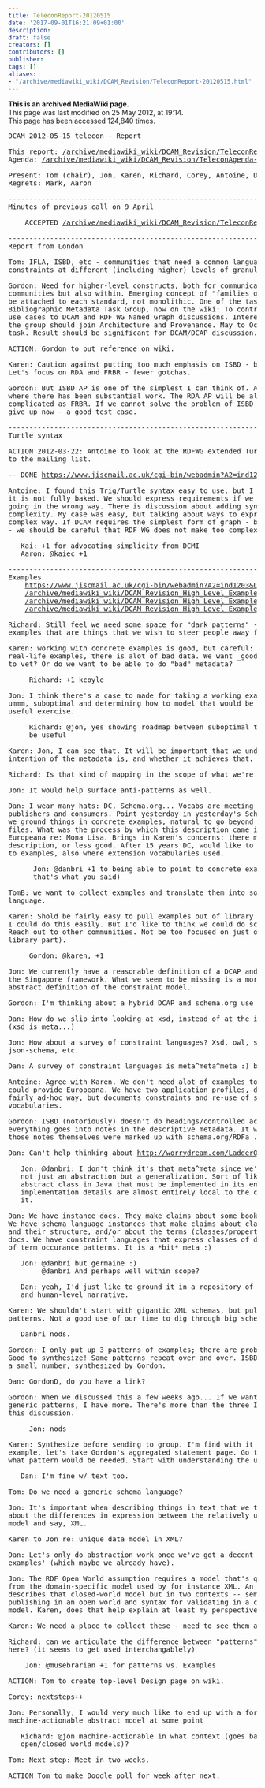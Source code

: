 ```yaml
---
title: TeleconReport-20120515
date: '2017-09-01T16:21:09+01:00'
description: 
draft: false
creators: []
contributors: []
publisher: 
tags: []
aliases:
- "/archive/mediawiki_wiki/DCAM_Revision/TeleconReport-20120515.html"
---
```


 **This is an archived MediaWiki page.**  
This page was last modified on 25 May 2012, at 19:14.  
This page has been accessed 124,840 times.

<pre>DCAM 2012-05-15 telecon - Report

This report: <a href="/archive/mediawiki_wiki/DCAM_Revision/TeleconReport-20120515" class="external free" rel="nofollow">/archive/mediawiki_wiki/DCAM_Revision/TeleconReport-20120515</a>
Agenda: <a href="/archive/mediawiki_wiki/DCAM_Revision/TeleconAgenda-20120515" class="external free" rel="nofollow">/archive/mediawiki_wiki/DCAM_Revision/TeleconAgenda-20120515</a>

Present: Tom (chair), Jon, Karen, Richard, Corey, Antoine, Dan, Gordon, Kai
Regrets: Mark, Aaron

----------------------------------------------------------------------
Minutes of previous call on 9 April
    
    ACCEPTED <a href="/archive/mediawiki_wiki/DCAM_Revision/TeleconReport-20120409" class="external free" rel="nofollow">/archive/mediawiki_wiki/DCAM_Revision/TeleconReport-20120409</a>
    
----------------------------------------------------------------------
Report from London

Tom: IFLA, ISBD, etc - communities that need a common language for expressing
constraints at different (including higher) levels of granularity.

Gordon: Need for higher-level constructs, both for communicating among
communities but also within. Emerging concept of "families of APs" that can
be attached to each standard, not monolithic. One of the tasks from the
Bibliographic Metadata Task Group, now on the wiki: To contribute well-formed
use cases to DCAM and RDF WG Named Graph discussions. Interested members of
the group should join Architecture and Provenance. May to October for this
task. Result should be significant for DCAM/DCAP discussion.

ACTION: Gordon to put reference on wiki.

Karen: Caution against putting too much emphasis on ISBD - backward-looking.
Let's focus on RDA and FRBR - fewer gotchas.

Gordon: But ISBD AP is one of the simplest I can think of. And the only one
where there has been substantial work. The RDA AP will be almost as
complicated as FRBR. If we cannot solve the problem of ISBD AP, we might as well
give up now - a good test case.

----------------------------------------------------------------------
Turtle syntax

ACTION 2012-03-22: Antoine to look at the RDFWG extended Turtle syntax and post comments 
to the mailing list.

-- DONE <a href="https://www.jiscmail.ac.uk/cgi-bin/webadmin?A2=ind1204&amp;L=dc-architecture&amp;P=7778" class="external free" rel="nofollow">https://www.jiscmail.ac.uk/cgi-bin/webadmin?A2=ind1204&amp;L=dc-architecture&amp;P=7778</a>

Antoine: I found this Trig/Turtle syntax easy to use, but I had the sense that
it is not fully baked. We should express requirements if we see discussion
going in the wrong way. There is discussion about adding syntactic
complexity. My case was easy, but talking about ways to express this in more
complex way. If DCAM requires the simplest form of graph - basic reification
- we should be careful that RDF WG does not make too complex.

   Kai: +1 for advocating simplicity from DCMI
   Aaron: @kaiec +1

----------------------------------------------------------------------
Examples
    <a href="https://www.jiscmail.ac.uk/cgi-bin/webadmin?A2=ind1203&amp;L=dc-architecture&amp;F=&amp;S=&amp;P=55080" class="external free" rel="nofollow">https://www.jiscmail.ac.uk/cgi-bin/webadmin?A2=ind1203&amp;L=dc-architecture&amp;F=&amp;S=&amp;P=55080</a>
    <a href="/archive/mediawiki_wiki/DCAM_Revision_High_Level_Example_Publication_Statement" class="external free" rel="nofollow">/archive/mediawiki_wiki/DCAM_Revision_High_Level_Example_Publication_Statement</a>
    <a href="/archive/mediawiki_wiki/DCAM_Revision_High_Level_Example_Core_Elements" class="external free" rel="nofollow">/archive/mediawiki_wiki/DCAM_Revision_High_Level_Example_Core_Elements</a>
    <a href="/archive/mediawiki_wiki/DCAM_Revision_High_Level_Example_Resource_Descriptions" class="external free" rel="nofollow">/archive/mediawiki_wiki/DCAM_Revision_High_Level_Example_Resource_Descriptions</a>

Richard: Still feel we need some space for "dark patterns" - what do we see in
examples that are things that we wish to steer people away from.

Karen: working with concrete examples is good, but careful: if we take
real-life examples, there is alot of bad data. We want _good_ examples. How
to vet? Or do we want to be able to do "bad" metadata?

     Richard: +1 kcoyle

Jon: I think there's a case to made for taking a working example that may be
ummm, suboptimal and determining how to model that would be more than just a
useful exercise.

     Richard: @jon, yes showing roadmap between suboptimal to optimal would
     be useful

Karen: Jon, I can see that. It will be important that we understand what the
intention of the metadata is, and whether it achieves that.

Richard: Is that kind of mapping in the scope of what we're doing here?

Jon: It would help surface anti-patterns as well.

Dan: I wear many hats: DC, Schema.org... Vocabs are meeting grounds btw
publishers and consumers. Point yesterday in yesterday's Schema.org call: if
we ground things in concrete examples, natural to go beyond pile of text
files. What was the process by which this description came into Web?
Europeana re: Mona Lisa. Brings in Karen's concerns: there might be perfect
description, or less good. After 15 years DC, would like to be able to point
to examples, also where extension vocabularies used.

      Jon: @danbri +1 to being able to point to concrete examples (I think
      that's what you said)

TomB: we want to collect examples and translate them into some abstract
language.

Karen: Shold be fairly easy to pull examples out of library data. Gordon and
I could do this easily. But I'd like to think we could do scientific data.
Reach out to other communities. Not be too focused on just one part (the
library part).

     Gordon: @karen, +1

Jon: We currently have a reasonable definition of a DCAP and its components in
the Singapore framework. What we seem to be missing is a more completely
abstract definition of the constraint model.

Gordon: I'm thinking about a hybrid DCAP and schema.org use case.

Dan: How do we slip into looking at xsd, instead of at the instance data?
(xsd is meta...)

Jon: How about a survey of constraint languages? Xsd, owl, schematron,
json-schema, etc.

Dan: A survey of constraint languages is meta^meta^meta :) but interesting.

Antoine: Agree with Karen. We don't need alot of examples to start with. I
could provide Europeana. We have two application profiles, documented in
fairly ad-hoc way, but documents constraints and re-use of several
vocabularies.

Gordon: ISBD (notoriously) doesn't do headings/controlled access points, so
everything goes into notes in the descriptive metadata. It would be neat if
those notes themselves were marked up with schema.org/RDFa ...

Dan: Can't help thinking about <a href="http://worrydream.com/LadderOfAbstraction/" class="external free" rel="nofollow">http://worrydream.com/LadderOfAbstraction/</a> ...

   Jon: @danbri: I don't think it's that meta^meta since we're talking about
   not just an abstraction but a generalization. Sort of like designing an
   abstract class in Java that must be implemented in its entirety but the
   implementation details are almost entirely local to the class that extends
   it.

Dan: We have instance docs. They make claims about some book/person/situation.
We have schema language instances that make claims about classes of document
and their structure, and/or about the terms (classes/properties) used in those
docs. We have constraint languages that express classes of document in terms
of term occurance patterns. It is a *bit* meta :)

   Jon: @danbri but germaine :)
        @danbri And perhaps well within scope?

   Dan: yeah, I'd just like to ground it in a repository of use cases / examples /
   and human-level narrative.

Karen: We shouldn't start with gigantic XML schemas, but pull out significant
patterns. Not a good use of our time to dig through big schemas.

   Danbri nods.  

Gordon: I only put up 3 patterns of examples; there are probably many more.
Good to synthesize! Same patterns repeat over and over. ISBD (see link) has
a small number, synthesized by Gordon.

Dan: GordonD, do you have a link?

Gordon: When we discussed this a few weeks ago... If we want to pull out the
generic patterns, I have more. There's more than the three I isolated for
this discussion.

     Jon: nods

Karen: Synthesize before sending to group. I'm find with it being text. For
example, let's take Gordon's aggregated statement page. Go through and see
what pattern would be needed. Start with understanding the use case.

   Dan: I'm fine w/ text too.

Tom: Do we need a generic schema language?

Jon: It's important when describing things in text that we try to be clear
about the differences in expression between the relatively unique RDF data
model and say, XML.

Karen to Jon re: unique data model in XML?

Dan: Let's only do abstraction work once we've got a decent collection of
examples' (which maybe we already have).

Jon: The RDF Open World assumption requires a model that's quite different
from the domain-specific model used by for instance XML. An AP by definition
describes that closed-world model but in two contexts -- semantics for
publishing in an open world and syntax for validating in a closed domain
model. Karen, does that help explain at least my perspective on APs?

Karen: We need a place to collect these - need to see them all together.

Richard: can we articulate the difference between "patterns" and "examples"
here? (it seems to get used interchangablely)

    Jon: @musebrarian +1 for patterns vs. Examples

ACTION: Tom to create top-level Design page on wiki.

Corey: nextsteps++

Jon: Personally, I would very much like to end up with a formal
machine-actionable abstract model at some point

   Richard: @jon machine-actionable in what context (goes back to the
   open/closed world models)?

Tom: Next step: Meet in two weeks.

ACTION Tom to make Doodle poll for week after next.
</pre>
